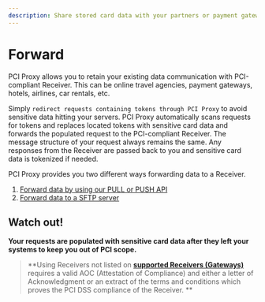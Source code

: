 ```yaml
---
description: Share stored card data with your partners or payment gateways.
---
```


# Forward

PCI Proxy allows you to retain your existing data communication with PCI-compliant Receiver. This can be online travel agencies, payment gateways, hotels, airlines, car rentals, etc.

Simply `redirect requests containing tokens through PCI Proxy` to avoid sensitive data hitting your servers. PCI Proxy automatically scans requests for tokens and replaces located tokens with sensitive card data and forwards the populated request to the PCI-compliant Receiver. The message structure of your request always remains the same. Any responses from the Receiver are passed back to you and sensitive card data is tokenized if needed.

PCI Proxy provides you two different ways forwarding data to a Receiver.

1. [Forward data by using our PULL or PUSH API](https://docs.pci-proxy.com/forward-receiver/api.html)
2. [Forward data to a SFTP server](https://docs.pci-proxy.com/forward-receiver/sftp.html)

## **Watch out!**

**Your requests are populated with sensitive card data after they left your systems to keep you out of PCI scope.**

> **Using Receivers not listed on **[**supported Receivers \(Gateways\)**](../../resources/supported-receivers.md)** requires a valid AOC \(Attestation of Compliance\) and either a letter of Acknowledgment or an extract of the terms and conditions which proves the PCI DSS compliance of the Receiver. **

